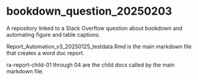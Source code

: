 # bookdown_question_20250203
A repository linked to a Stack Overflow question about bookdown and automating figure and table captions.

Report_Automation_v3_20250125_testdata.Rmd is the main markdown file that creates a word doc report.

ra-report-child-01 through 04 are the child docs called by the main markdown file.
